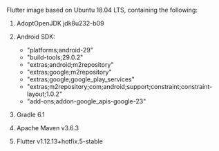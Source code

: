 Flutter image based on Ubuntu 18.04 LTS, containing the following:

1. AdoptOpenJDK jdk8u232-b09
2. Android SDK: 

	* "platforms;android-29" 
	* "build-tools;29.0.2" 
	* "extras;android;m2repository" 
	* "extras;google;m2repository" 
	* "extras;google;google_play_services" 
	* "extras;m2repository;com;android;support;constraint;constraint-layout;1.0.2" 
	* "add-ons;addon-google_apis-google-23"

3. Gradle 6.1
4. Apache Maven v3.6.3
5. Flutter v1.12.13+hotfix.5-stable
